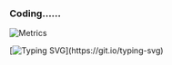 ### Coding……
![Metrics](https://metrics.lecoq.io/foodliuyou214?template=classic&isocalendar=1&introduction=1&base=header%2C%20activity%2C%20community%2C%20repositories%2C%20metadata&base.indepth=false&base.hireable=false&base.skip=false&isocalendar=false&isocalendar.duration=half-year&introduction=false&introduction.title=true&config.timezone=Asia%2FShanghai)

[![Typing SVG](https://readme-typing-svg.demolab.com?font=%E8%8F%B2%E6%8B%89%E4%BB%A3%E7%A0%81&pause=1000&color=154960&center=%E9%94%99%E8%AF%AF&vCenter=%E9%94%99%E8%AF%AF&repeat=%E7%9C%9F%E5%AE%9E&width=435&separator=%3C&lines=Console.Write(%E2%80%9CHey%2CWhat%E2%80%99s+up%3F%E2%80%9D);%3C+Debug.Log(%E2%80%9CI%E2%80%99m+Coding%E2%80%A6%E2%80%A6%E2%80%9D);)](https://git.io/typing-svg)

<!--
**foodliuyou214/foodliuyou214** is a ✨ _special_ ✨ repository because its `README.md` (this file) appears on your GitHub profile.

Here are some ideas to get you started:

- 🔭 I’m currently working on ...
- 🌱 I’m currently learning ...
- 👯 I’m looking to collaborate on ...
- 🤔 I’m looking for help with ...
- 💬 Ask me about ...
- 📫 How to reach me: ...
- 😄 Pronouns: ...
- ⚡ Fun fact: ...
-->
